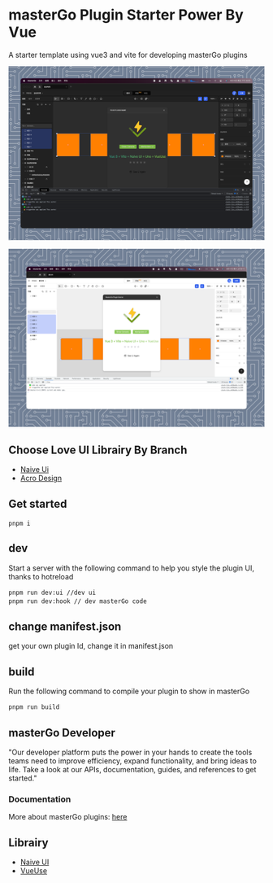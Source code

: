 # masterGo Plugin Starter Power By Vue

A starter template using vue3 and vite for developing masterGo plugins


![ScreenShoot-dark](./docs/shotScreen.png)


![ScreenShoot-light](./docs/shotScreen_light.png)

## Choose Love UI Librairy By Branch

- [Naive Ui](https://github.com/Leizhenpeng/starter-mastergo-vue/tree/naive-ui)
- [Acro Design](https://github.com/Leizhenpeng/starter-mastergo-vue/tree/arcro-ui)


## Get started 

```
pnpm i
```
## dev

Start a server with the following command to help you style
the plugin UI, thanks to hotreload

```bash
pnpm run dev:ui //dev ui
pnpm run dev:hook // dev masterGo code
```

## change manifest.json
get your own plugin Id, change it in manifest.json

## build

Run the following command to compile your plugin to show in masterGo
```bash
pnpm run build
```



## masterGo Developer
"Our developer platform puts the power in your hands to create the tools teams need to improve efficiency, expand functionality, and bring ideas to life. Take a look at our APIs, documentation, guides, and references to get started."

### Documentation

More about masterGo plugins: [here](https://developers.mastergo.com/guide/setup.html)
## Librairy

- [Naive UI](https://www.naiveui.com)
- [VueUse](https://vueuse.org/)


